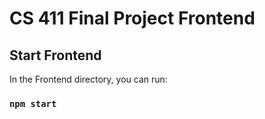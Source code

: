 # CS 411 Final Project Frontend

## Start Frontend

In the Frontend directory, you can run:

### `npm start`